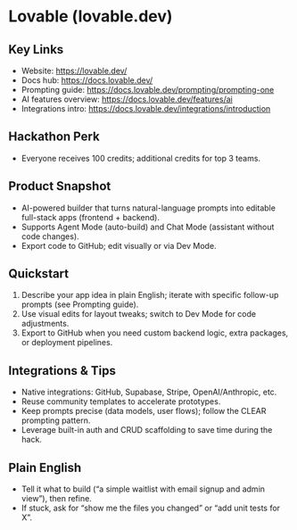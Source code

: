 # Lovable (lovable.dev)

## Key Links
- Website: https://lovable.dev/
- Docs hub: https://docs.lovable.dev/
- Prompting guide: https://docs.lovable.dev/prompting/prompting-one
- AI features overview: https://docs.lovable.dev/features/ai
- Integrations intro: https://docs.lovable.dev/integrations/introduction

## Hackathon Perk
- Everyone receives 100 credits; additional credits for top 3 teams.

## Product Snapshot
- AI-powered builder that turns natural-language prompts into editable full-stack apps (frontend + backend).
- Supports Agent Mode (auto-build) and Chat Mode (assistant without code changes).
- Export code to GitHub; edit visually or via Dev Mode.

## Quickstart
1. Describe your app idea in plain English; iterate with specific follow-up prompts (see Prompting guide).
2. Use visual edits for layout tweaks; switch to Dev Mode for code adjustments.
3. Export to GitHub when you need custom backend logic, extra packages, or deployment pipelines.

## Integrations & Tips
- Native integrations: GitHub, Supabase, Stripe, OpenAI/Anthropic, etc.
- Reuse community templates to accelerate prototypes.
- Keep prompts precise (data models, user flows); follow the CLEAR prompting pattern.
- Leverage built-in auth and CRUD scaffolding to save time during the hack.

## Plain English
- Tell it what to build (“a simple waitlist with email signup and admin view”), then refine.
- If stuck, ask for “show me the files you changed” or “add unit tests for X”.
